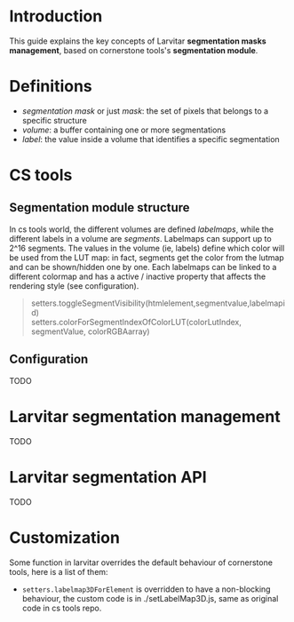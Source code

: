 # Introduction

This guide explains the key concepts of Larvitar **segmentation masks management**, based on cornerstone tools's **segmentation module**.

# Definitions

- _segmentation mask_ or just _mask_: the set of pixels that belongs to a specific structure
- _volume_: a buffer containing one or more segmentations
- _label_: the value inside a volume that identifies a specific segmentation

# CS tools

## Segmentation module structure

In cs tools world, the different volumes are defined _labelmaps_, while the different labels in a volume are _segments_. Labelmaps can support up to 2^16 segments.
The values in the volume (ie, labels) define which color will be used from the LUT map: in fact, segments get the color from the lutmap and can be shown/hidden one by one.
Each labelmaps can be linked to a different colormap and has a active / inactive property that affects the rendering style (see configuration).

> setters.toggleSegmentVisibility(htmlelement,segmentvalue,labelmapid)  
> setters.colorForSegmentIndexOfColorLUT(colorLutIndex, segmentValue, colorRGBAarray)

## Configuration

TODO

# Larvitar segmentation management

TODO

# Larvitar segmentation API

TODO

# Customization

Some function in larvitar overrides the default behaviour of cornerstone tools, here is a list of them:

- `setters.labelmap3DForElement` is overridden to have a non-blocking behaviour, the custom code is in ./setLabelMap3D.js, same as original code in cs tools repo.
